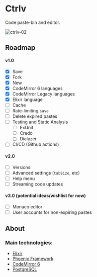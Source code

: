# Ctrlv

Code paste-bin and editor.

![ctrlv-02](https://user-images.githubusercontent.com/2897340/160538360-cab5957d-263d-4348-97af-bc9708087ffb.gif)

## Roadmap

#### v1.0

- [x] Save
- [x] Fork
- [x] New
- [x] CodeMirror 6 languages
- [x] CodeMirror Legacy languages
- [x] Elixir language
- [ ] Cache
- [ ] Rate-limiting `save`
- [ ] Delete expired pastes
- [ ] Testing and Static Analysis
  * [ ] ExUnit
  * [ ] Credo
  * [ ] Dialyzer
- [ ] CI/CD (Github actions)

#### v2.0

- [ ] Versions
- [ ] Advanced settings (`tabSize`, etc)
- [ ] Help menu
- [ ] Streaming code updates

#### v3.0 (potential ideas/wishlist for now)

- [ ] Monaco editor
- [ ] User accounts for non-expiring pastes

## About

### Main technologies:

- [Elixir](https://elixir-lang.org)
- [Phoenix Framework](https://www.phoenixframework.org/)
- [CodeMirror 6](https://codemirror.net/6)
- [PostgreSQL](https://www.postgresql.org/)
